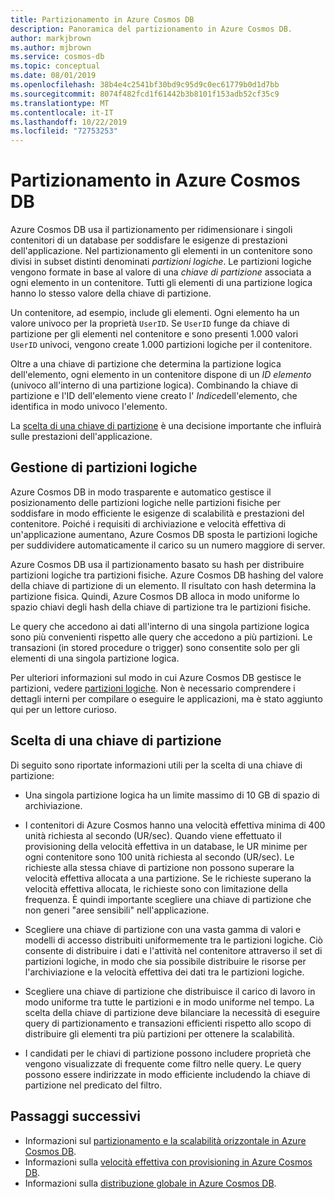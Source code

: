 ```yaml
---
title: Partizionamento in Azure Cosmos DB
description: Panoramica del partizionamento in Azure Cosmos DB.
author: markjbrown
ms.author: mjbrown
ms.service: cosmos-db
ms.topic: conceptual
ms.date: 08/01/2019
ms.openlocfilehash: 38b4e4c2541bf30bd9c95d9c0ec61779b0d1d7bb
ms.sourcegitcommit: 8074f482fcd1f61442b3b8101f153adb52cf35c9
ms.translationtype: MT
ms.contentlocale: it-IT
ms.lasthandoff: 10/22/2019
ms.locfileid: "72753253"
---
```

# <a name="partitioning-in-azure-cosmos-db"></a>Partizionamento in Azure Cosmos DB

Azure Cosmos DB usa il partizionamento per ridimensionare i singoli contenitori di un database per soddisfare le esigenze di prestazioni dell'applicazione. Nel partizionamento gli elementi in un contenitore sono divisi in subset distinti denominati *partizioni logiche*. Le partizioni logiche vengono formate in base al valore di una *chiave di partizione* associata a ogni elemento in un contenitore. Tutti gli elementi di una partizione logica hanno lo stesso valore della chiave di partizione.

Un contenitore, ad esempio, include gli elementi. Ogni elemento ha un valore univoco per la proprietà `UserID`. Se `UserID` funge da chiave di partizione per gli elementi nel contenitore e sono presenti 1.000 valori `UserID` univoci, vengono create 1.000 partizioni logiche per il contenitore.

Oltre a una chiave di partizione che determina la partizione logica dell'elemento, ogni elemento in un contenitore dispone di un *ID elemento* (univoco all'interno di una partizione logica). Combinando la chiave di partizione e l'ID dell'elemento viene creato l' *Indice*dell'elemento, che identifica in modo univoco l'elemento.

La [scelta di una chiave di partizione](partitioning-overview.md#choose-partitionkey) è una decisione importante che influirà sulle prestazioni dell'applicazione.

## <a name="managing-logical-partitions"></a>Gestione di partizioni logiche

Azure Cosmos DB in modo trasparente e automatico gestisce il posizionamento delle partizioni logiche nelle partizioni fisiche per soddisfare in modo efficiente le esigenze di scalabilità e prestazioni del contenitore. Poiché i requisiti di archiviazione e velocità effettiva di un'applicazione aumentano, Azure Cosmos DB sposta le partizioni logiche per suddividere automaticamente il carico su un numero maggiore di server. 

Azure Cosmos DB usa il partizionamento basato su hash per distribuire partizioni logiche tra partizioni fisiche. Azure Cosmos DB hashing del valore della chiave di partizione di un elemento. Il risultato con hash determina la partizione fisica. Quindi, Azure Cosmos DB alloca in modo uniforme lo spazio chiavi degli hash della chiave di partizione tra le partizioni fisiche.

Le query che accedono ai dati all'interno di una singola partizione logica sono più convenienti rispetto alle query che accedono a più partizioni. Le transazioni (in stored procedure o trigger) sono consentite solo per gli elementi di una singola partizione logica.

Per ulteriori informazioni sul modo in cui Azure Cosmos DB gestisce le partizioni, vedere [partizioni logiche](partition-data.md). Non è necessario comprendere i dettagli interni per compilare o eseguire le applicazioni, ma è stato aggiunto qui per un lettore curioso.

## <a id="choose-partitionkey"></a>Scelta di una chiave di partizione

Di seguito sono riportate informazioni utili per la scelta di una chiave di partizione:

* Una singola partizione logica ha un limite massimo di 10 GB di spazio di archiviazione.  

* I contenitori di Azure Cosmos hanno una velocità effettiva minima di 400 unità richiesta al secondo (UR/sec). Quando viene effettuato il provisioning della velocità effettiva in un database, le UR minime per ogni contenitore sono 100 unità richiesta al secondo (UR/sec). Le richieste alla stessa chiave di partizione non possono superare la velocità effettiva allocata a una partizione. Se le richieste superano la velocità effettiva allocata, le richieste sono con limitazione della frequenza. È quindi importante scegliere una chiave di partizione che non generi "aree sensibili" nell'applicazione.

* Scegliere una chiave di partizione con una vasta gamma di valori e modelli di accesso distribuiti uniformemente tra le partizioni logiche. Ciò consente di distribuire i dati e l'attività nel contenitore attraverso il set di partizioni logiche, in modo che sia possibile distribuire le risorse per l'archiviazione e la velocità effettiva dei dati tra le partizioni logiche.

* Scegliere una chiave di partizione che distribuisce il carico di lavoro in modo uniforme tra tutte le partizioni e in modo uniforme nel tempo. La scelta della chiave di partizione deve bilanciare la necessità di eseguire query di partizionamento e transazioni efficienti rispetto allo scopo di distribuire gli elementi tra più partizioni per ottenere la scalabilità.

* I candidati per le chiavi di partizione possono includere proprietà che vengono visualizzate di frequente come filtro nelle query. Le query possono essere indirizzate in modo efficiente includendo la chiave di partizione nel predicato del filtro.

## <a name="next-steps"></a>Passaggi successivi

* Informazioni sul [partizionamento e la scalabilità orizzontale in Azure Cosmos DB](partition-data.md).
* Informazioni sulla [velocità effettiva con provisioning in Azure Cosmos DB](request-units.md).
* Informazioni sulla [distribuzione globale in Azure Cosmos DB](distribute-data-globally.md).
